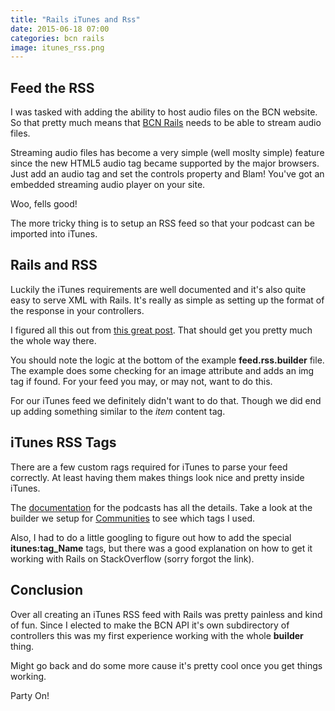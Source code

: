 ```yaml
---
title: "Rails iTunes and Rss"
date: 2015-06-18 07:00
categories: bcn rails
image: itunes_rss.png
---
```


## Feed the RSS

I was tasked with adding the ability to host audio files on the BCN website.  So that pretty much means that [BCN Rails](https://github.com/asommer70/bcn) needs to be able to stream audio files. 

<!--more-->

Streaming audio files has become a very simple (well moslty simple) feature since the new HTML5 audio tag became supported by the major browsers.  Just add an audio tag and set the controls property and Blam!  You've got an embedded streaming audio player on your site. 

Woo, fells good!

The more tricky thing is to setup an RSS feed so that your podcast can be imported into iTunes.

## Rails and RSS

Luckily the iTunes requirements are well documented and it's also quite easy to serve XML with Rails.  It's really as simple as setting up the format of the response in your controllers.

I figured all this out from [this great post](https://www.codingfish.com/blog/129-how-to-create-rss-feed-rails-4-3-steps).  That should get you pretty much the whole way there.

You should note the logic at the bottom of the example **feed.rss.builder** file.  The example does some checking for an image attribute and adds an img tag if found.  For your feed you may, or may not, want to do this.  

For our iTunes feed we definitely didn't want to do that.  Though we did end up adding something similar to the *item* content tag.

## iTunes RSS Tags

There are a few custom rags required for iTunes to parse your feed correctly.  At least having them makes things look nice and pretty inside iTunes.

The [documentation](https://www.apple.com/itunes/podcasts/specs.html) for the podcasts has all the details.  Take a look at the builder we setup for [Communities](https://github.com/asommer70/bcn/blob/master/app/views/communities/podcast.rss.builder) to see which tags I used.

Also, I had to do a little googling to figure out how to add the special **itunes:tag_Name** tags, but there was a good explanation on how to get it working with Rails on StackOverflow (sorry forgot the link).

## Conclusion

Over all creating an iTunes RSS feed with Rails was pretty painless and kind of fun.  Since I elected to make the BCN API it's own subdirectory of controllers this was my first experience working with the whole **builder** thing.

Might go back and do some more cause it's pretty cool once you get things working.

Party On!